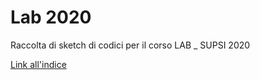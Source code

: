 # Lab 2020

Raccolta di sketch di codici per il corso LAB _ SUPSI 2020

<!-- [Link all'indice](https://lorenzo-bedetti.github.io/Lab-2020/) -->
<!-- [Link per l'indice](https://lorenzo-bedetti.github.io/Lab-2020/) -->
[Link all'indice](https://Lorenzo-bedetti.github.io/Lab-202)